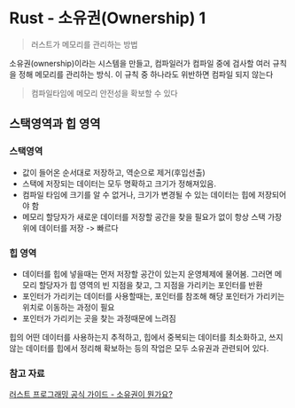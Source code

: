 # Rust - 소유권(Ownership) 1

> 러스트가 메모리를 관리하는 방법

소유권(ownership)이라는 시스템을 만들고, 컴파일러가 컴파일 중에 검사할 여러 규칙을 정해 메모리를 관리하는 방식. 이 규칙 중 하나라도 위반하면 컴파일 되지 않는다

> 컴파일타임에 메모리 안전성을 확보할 수 있다

## 스택영역과 힙 영역

### 스택영역
- 값이 들어온 순서대로 저장하고, 역순으로 제거(후입선출)
- 스택에 저장되는 데이터는 모두 명확하고 크기가 정해져있음.
- 컴파일 타임에 크기를 알 수 없거나, 크기가 변경될 수 있는 데이터는 힙에 저장되어야 함
- 메모리 할당자가 새로운 데이터를 저장할 공간을 찾을 필요가 없이 항상 스택 가장 위에 데이터를 저장 -> 빠르다

### 힙 영역
- 데이터를 힙에 넣을때는 먼저 저장할 공간이 있는지 운영체제에 물어봄. 그러면 메모리 할당자가 힙 영역의 빈 지점을 찾고, 그 지점을 가리키는 포인터를 반환
- 포인터가 가리키는 데이터를 사용할때는, 포인터를 참조해 해당 포인터가 가리키는 위치로 이동하는 과정이 필요
- 포인터가 가리키는 곳을 찾는 과정때문에 느려짐


힙의 어떤 데이터를 사용하는지 추적하고, 힙에서 중복되는 데이터를 최소화하고, 쓰지 않는 데이터를 힙에서 정리해 확보하는 등의 작업은 모두 소유권과 관련되어 있다.


### 참고 자료
[러스트 프로그래밍 공식 가이드 - 소유권이 뭔가요?](https://doc.rust-kr.org/ch04-01-what-is-ownership.html)
